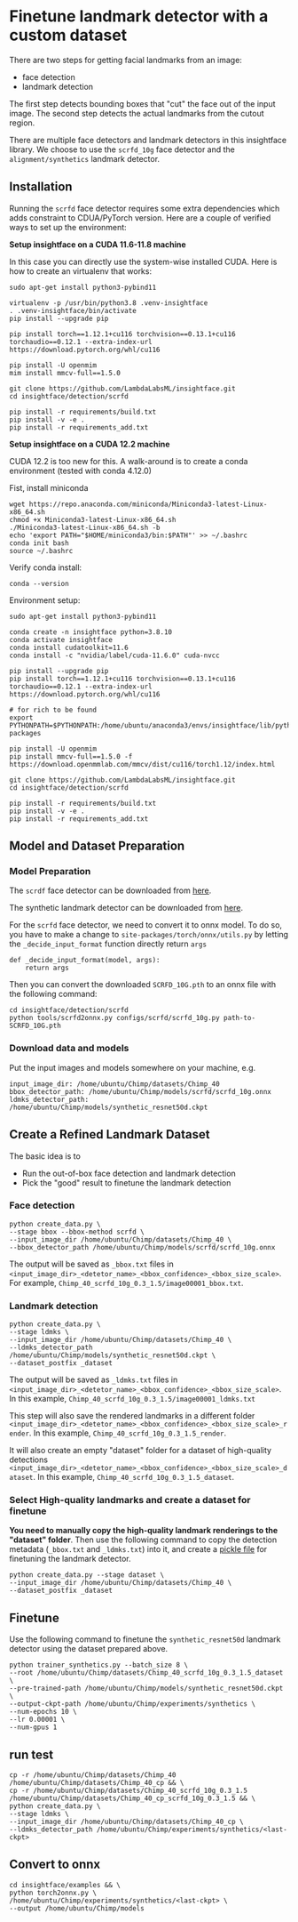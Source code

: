 # Finetune landmark detector with a custom dataset

There are two steps for getting facial landmarks from an image:

- face detection
- landmark detection

The first step detects bounding boxes that "cut" the face out of the input image. The second step detects the actual landmarks from the cutout region.

There are multiple face detectors and landmark detectors in this insightface library. We choose to use the `scrfd_10g` face detector and the `alignment/synthetics` landmark detector.

## Installation

Running the `scrfd` face detector requires some extra dependencies which adds constraint to CDUA/PyTorch version. Here are a couple of verified ways to set up the environment:

**Setup insightface on a CUDA 11.6-11.8 machine**

In this case you can directly use the system-wise installed CUDA. Here is how to create an virtualenv that works:

```
sudo apt-get install python3-pybind11

virtualenv -p /usr/bin/python3.8 .venv-insightface
. .venv-insightface/bin/activate
pip install --upgrade pip

pip install torch==1.12.1+cu116 torchvision==0.13.1+cu116 torchaudio==0.12.1 --extra-index-url https://download.pytorch.org/whl/cu116

pip install -U openmim
mim install mmcv-full==1.5.0

git clone https://github.com/LambdaLabsML/insightface.git
cd insightface/detection/scrfd

pip install -r requirements/build.txt
pip install -v -e .
pip install -r requirements_add.txt
```

**Setup insightface on a CUDA 12.2 machine**

CUDA 12.2 is too new for this. A walk-around is to create a conda environment (tested with conda 4.12.0)

Fist, install miniconda

```
wget https://repo.anaconda.com/miniconda/Miniconda3-latest-Linux-x86_64.sh
chmod +x Miniconda3-latest-Linux-x86_64.sh
./Miniconda3-latest-Linux-x86_64.sh -b
echo 'export PATH="$HOME/miniconda3/bin:$PATH"' >> ~/.bashrc
conda init bash
source ~/.bashrc
```

Verify conda install:

```
conda --version
```

Environment setup:

```
sudo apt-get install python3-pybind11

conda create -n insightface python=3.8.10
conda activate insightface
conda install cudatoolkit=11.6
conda install -c "nvidia/label/cuda-11.6.0" cuda-nvcc

pip install --upgrade pip
pip install torch==1.12.1+cu116 torchvision==0.13.1+cu116 torchaudio==0.12.1 --extra-index-url https://download.pytorch.org/whl/cu116

# for rich to be found
export PYTHONPATH=$PYTHONPATH:/home/ubuntu/anaconda3/envs/insightface/lib/python3.8/site-packages

pip install -U openmim
pip install mmcv-full==1.5.0 -f https://download.openmmlab.com/mmcv/dist/cu116/torch1.12/index.html

git clone https://github.com/LambdaLabsML/insightface.git
cd insightface/detection/scrfd

pip install -r requirements/build.txt
pip install -v -e .
pip install -r requirements_add.txt
```

## Model and Dataset Preparation

### Model Preparation

The `scrdf` face detector can be downloaded from [here](https://onedrive.live.com/?authkey=%21AArBOLBe%5FaRpryg&id=4A83B6B633B029CC%215541&cid=4A83B6B633B029CC).

The synthetic landmark detector can be downloaded from [here](https://drive.google.com/file/d/1kNP7qEl3AYNbaHFUg_ZiyRB1CtfDWXR4/view).

For the `scrfd` face detector, we need to convert it to onnx model. To do so, you have to make a change to `site-packages/torch/onnx/utils.py` by letting the `_decide_input_format` function directly return `args`

```
def _decide_input_format(model, args):
    return args
```

Then you can convert the downloaded `SCRFD_10G.pth` to an onnx file with the following command:

```
cd insightface/detection/scrfd
python tools/scrfd2onnx.py configs/scrfd/scrfd_10g.py path-to-SCRFD_10G.pth
```

### Download data and models

Put the input images and models somewhere on your machine, e.g.

```
input_image_dir: /home/ubuntu/Chimp/datasets/Chimp_40
bbox_detector_path: /home/ubuntu/Chimp/models/scrfd/scrfd_10g.onnx
ldmks_detector_path: /home/ubuntu/Chimp/models/synthetic_resnet50d.ckpt
```

## Create a Refined Landmark Dataset

The basic idea is to

- Run the out-of-box face detection and landmark detection
- Pick the "good" result to finetune the landmark detection

### Face detection

```
python create_data.py \
--stage bbox --bbox-method scrfd \
--input_image_dir /home/ubuntu/Chimp/datasets/Chimp_40 \
--bbox_detector_path /home/ubuntu/Chimp/models/scrfd/scrfd_10g.onnx
```

The output will be saved as `_bbox.txt` files in `<input_image_dir>_<detetor_name>_<bbox_confidence>_<bbox_size_scale>`. For example, `Chimp_40_scrfd_10g_0.3_1.5/image00001_bbox.txt`.

### Landmark detection

```
python create_data.py \
--stage ldmks \
--input_image_dir /home/ubuntu/Chimp/datasets/Chimp_40 \
--ldmks_detector_path /home/ubuntu/Chimp/models/synthetic_resnet50d.ckpt \
--dataset_postfix _dataset
```

The output will be saved as `_ldmks.txt` files in
`<input_image_dir>_<detetor_name>_<bbox_confidence>_<bbox_size_scale>`. In this example, `Chimp_40_scrfd_10g_0.3_1.5/image00001_ldmks.txt`

This step will also save the rendered landmarks in a different folder `<input_image_dir>_<detetor_name>_<bbox_confidence>_<bbox_size_scale>_render`. In this example, `Chimp_40_scrfd_10g_0.3_1.5_render`.

It will also create an empty "dataset" folder for a dataset of high-quality detections `<input_image_dir>_<detetor_name>_<bbox_confidence>_<bbox_size_scale>_dataset`. In this example,
`Chimp_40_scrfd_10g_0.3_1.5_dataset`.

### Select High-quality landmarks and create a dataset for finetune

**You need to manually copy the high-quality landmark renderings to the "dataset" folder**. Then use the following command to copy the detection metadata (`_bbox.txt` and `_ldmks.txt`) into it, and create a [pickle file](https://github.com/deepinsight/insightface/blob/master/alignment/synthetics/tools/prepare_synthetics.py#L68-L69) for finetuning the landmark detector.

```
python create_data.py --stage dataset \
--input_image_dir /home/ubuntu/Chimp/datasets/Chimp_40 \
--dataset_postfix _dataset
```

## Finetune

Use the following command to finetune the `synthetic_resnet50d` landmark detector using the dataset prepared above.

```
python trainer_synthetics.py --batch_size 8 \
--root /home/ubuntu/Chimp/datasets/Chimp_40_scrfd_10g_0.3_1.5_dataset \
--pre-trained-path /home/ubuntu/Chimp/models/synthetic_resnet50d.ckpt \
--output-ckpt-path /home/ubuntu/Chimp/experiments/synthetics \
--num-epochs 10 \
--lr 0.00001 \
--num-gpus 1
```

## run test

```
cp -r /home/ubuntu/Chimp/datasets/Chimp_40 /home/ubuntu/Chimp/datasets/Chimp_40_cp && \
cp -r /home/ubuntu/Chimp/datasets/Chimp_40_scrfd_10g_0.3_1.5 /home/ubuntu/Chimp/datasets/Chimp_40_cp_scrfd_10g_0.3_1.5 && \
python create_data.py \
--stage ldmks \
--input_image_dir /home/ubuntu/Chimp/datasets/Chimp_40_cp \
--ldmks_detector_path /home/ubuntu/Chimp/experiments/synthetics/<last-ckpt>
```

## Convert to onnx

```
cd insightface/examples && \
python torch2onnx.py \
/home/ubuntu/Chimp/experiments/synthetics/<last-ckpt> \
--output /home/ubuntu/Chimp/models
```
